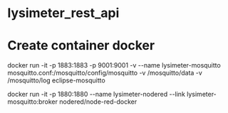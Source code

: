 # lysimeter_rest_api

# Create container docker
docker run -it -p 1883:1883 -p 9001:9001 -v --name lysimeter-mosquitto mosquitto.conf:/mosquitto/config/mosquitto -v /mosquitto/data -v /mosquitto/log eclipse-mosquitto

docker run -it -p 1880:1880 --name lysimeter-nodered --link lysimeter-mosquitto:broker nodered/node-red-docker
